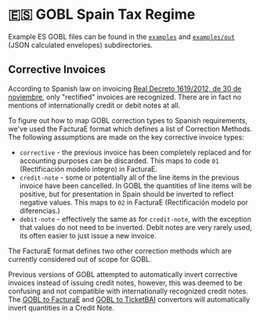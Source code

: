 # 🇪🇸 GOBL Spain Tax Regime

Example ES GOBL files can be found in the [`examples`](./examples) and [`examples/out`](./examples/out) (JSON calculated envelopes) subdirectories.

## Corrective Invoices

According to Spanish law on invoicing [Real Decreto 1619/2012, de 30 de noviembre](https://www.boe.es/buscar/act.php?id=BOE-A-2012-14696), only "rectified" invoices are recognized. There are in fact no mentions of internationally credit or debit notes at all.

To figure out how to map GOBL correction types to Spanish requirements, we've used the FacturaE format which defines a list of Correction Methods. The following assumptions are made on the key corrective invoice types:

- `corrective` - the previous invoice has been completely replaced and for accounting purposes can be discarded. This maps to code `01` (Rectificación modelo integro) in FacturaE.
- `credit-note` - some or potentially all of the line items in the previous invoice have been cancelled. In GOBL the quantities of line items will be positive, but for presentation in Spain should be inverted to reflect negative values. This maps to `02` in FacturaE (Rectificación modelo por diferencias.)
- `debit-note` - effectively the same as for `credit-note`, with the exception that values do not need to be inverted. Debit notes are very rarely used, its often easier to just issue a new invoice.

The FacturaE format defines two other correction methods which are currently considered out of scope for GOBL.

Previous versions of GOBL attempted to automatically invert corrective invoices instead of issuing credit notes, however, this was deemed to be confusing and not compatible with internationally recognized credit notes. The [GOBL to FacturaE](https://github.com/invopop/gobl.facturae) and [GOBL to TicketBAI](https://github.com/invopop/gobl.tickebai) convertors will automatically invert quantities in a Credit Note.
